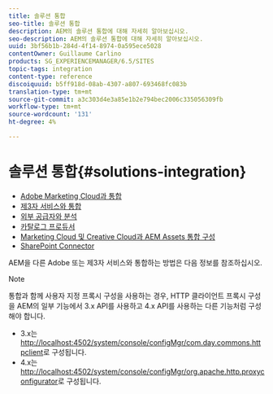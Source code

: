 ```yaml
---
title: 솔루션 통합
seo-title: 솔루션 통합
description: AEM의 솔루션 통합에 대해 자세히 알아보십시오.
seo-description: AEM의 솔루션 통합에 대해 자세히 알아보십시오.
uuid: 3bf56b1b-284d-4f14-8974-0a595ece5028
contentOwner: Guillaume Carlino
products: SG_EXPERIENCEMANAGER/6.5/SITES
topic-tags: integration
content-type: reference
discoiquuid: b5ff918d-08ab-4307-a807-693468fc083b
translation-type: tm+mt
source-git-commit: a3c303d4e3a85e1b2e794bec2006c335056309fb
workflow-type: tm+mt
source-wordcount: '131'
ht-degree: 4%

---
```



# 솔루션 통합{#solutions-integration}

* [Adobe Marketing Cloud과 통합](/help/sites-administering/marketing-cloud.md)
* [제3자 서비스와 통합](/help/sites-administering/third-party-services.md)
* [외부 공급자와 분석](/help/sites-administering/external-providers.md)
* [카탈로그 프로듀서](/help/sites-administering/catalog-producer.md)
* [Marketing Cloud 및 Creative Cloud과 AEM Assets 통합 구성](/help/sites-administering/configure-assets-cc-integration.md)
* [SharePoint Connector](/help/sites-administering/sharepoint-connector.md)

AEM을 다른 Adobe 또는 제3자 서비스와 통합하는 방법은 다음 정보를 참조하십시오.

>[!NOTE]
>
>통합과 함께 사용자 지정 프록시 구성을 사용하는 경우, HTTP 클라이언트 프록시 구성을 AEM의 일부 기능에서 3.x API를 사용하고 4.x API를 사용하는 다른 기능처럼 구성해야 합니다.
>
>* 3.x는 [http://localhost:4502/system/console/configMgr/com.day.commons.httpclient](http://localhost:4502/system/console/configMgr/com.day.commons.httpclient)로 구성됩니다.
>* 4.x는 [http://localhost:4502/system/console/configMgr/org.apache.http.proxyconfigurator](http://localhost:4502/system/console/configMgr/org.apache.http.proxyconfigurator)로 구성됩니다.

>



